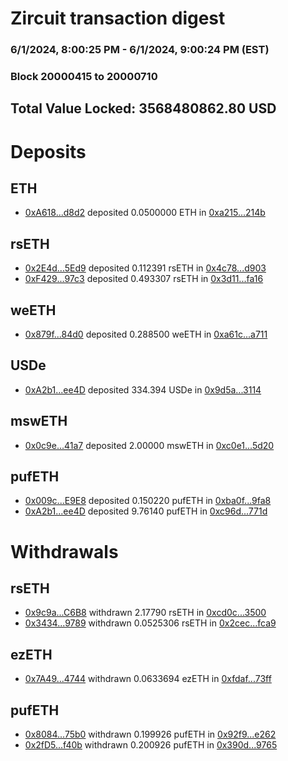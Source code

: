 # Zircuit transaction digest
### 6/1/2024, 8:00:25 PM - 6/1/2024, 9:00:24 PM (EST)
### Block 20000415 to 20000710

## Total Value Locked: 3568480862.80 USD

# Deposits
## ETH
- [0xA618...d8d2](https://etherscan.io/address/0xA618Cf057d89d91516F9de3745fC1DC70AA4d8d2) deposited 0.0500000 ETH in [0xa215...214b](https://etherscan.io/tx/0xA618Cf057d89d91516F9de3745fC1DC70AA4d8d2)
## rsETH
- [0x2E4d...5Ed9](https://etherscan.io/address/0x2E4d990381e2438bE5834E5124C75ed1F4165Ed9) deposited 0.112391 rsETH in [0x4c78...d903](https://etherscan.io/tx/0x2E4d990381e2438bE5834E5124C75ed1F4165Ed9)
- [0xF429...97c3](https://etherscan.io/address/0xF42985560eEd1BcA0B3BA3B3ee15a396c4d297c3) deposited 0.493307 rsETH in [0x3d11...fa16](https://etherscan.io/tx/0xF42985560eEd1BcA0B3BA3B3ee15a396c4d297c3)
## weETH
- [0x879f...84d0](https://etherscan.io/address/0x879f3345EEc3A1ba9aB7187FAdc294A4F84884d0) deposited 0.288500 weETH in [0xa61c...a711](https://etherscan.io/tx/0x879f3345EEc3A1ba9aB7187FAdc294A4F84884d0)
## USDe
- [0xA2b1...ee4D](https://etherscan.io/address/0xA2b16c27c0766A1Df18892F7b0413b4f5806ee4D) deposited 334.394 USDe in [0x9d5a...3114](https://etherscan.io/tx/0xA2b16c27c0766A1Df18892F7b0413b4f5806ee4D)
## mswETH
- [0x0c9e...41a7](https://etherscan.io/address/0x0c9e25F360807DA04549a69baEC94c9fda1D41a7) deposited 2.00000 mswETH in [0xc0e1...5d20](https://etherscan.io/tx/0x0c9e25F360807DA04549a69baEC94c9fda1D41a7)
## pufETH
- [0x009c...E9E8](https://etherscan.io/address/0x009cB61627257362b63ed363C7E72870Be90E9E8) deposited 0.150220 pufETH in [0xba0f...9fa8](https://etherscan.io/tx/0x009cB61627257362b63ed363C7E72870Be90E9E8)
- [0xA2b1...ee4D](https://etherscan.io/address/0xA2b16c27c0766A1Df18892F7b0413b4f5806ee4D) deposited 9.76140 pufETH in [0xc96d...771d](https://etherscan.io/tx/0xA2b16c27c0766A1Df18892F7b0413b4f5806ee4D)
# Withdrawals
## rsETH
- [0x9c9a...C6B8](https://etherscan.io/address/0x9c9a2d9826b7c7e95D686e5714Fb0eF948EbC6B8) withdrawn 2.17790 rsETH in [0xcd0c...3500](https://etherscan.io/tx/0x9c9a2d9826b7c7e95D686e5714Fb0eF948EbC6B8)
- [0x3434...9789](https://etherscan.io/address/0x34349c5569e7B846c3558961552D2202760A9789) withdrawn 0.0525306 rsETH in [0x2cec...fca9](https://etherscan.io/tx/0x34349c5569e7B846c3558961552D2202760A9789)
## ezETH
- [0x7A49...4744](https://etherscan.io/address/0x7A493Be5c2ce014cD049Bf178a1ac0Db1B434744) withdrawn 0.0633694 ezETH in [0xfdaf...73ff](https://etherscan.io/tx/0x7A493Be5c2ce014cD049Bf178a1ac0Db1B434744)
## pufETH
- [0x8084...75b0](https://etherscan.io/address/0x808496113C6bb90cebC81f05985A23f8D5C275b0) withdrawn 0.199926 pufETH in [0x92f9...e262](https://etherscan.io/tx/0x808496113C6bb90cebC81f05985A23f8D5C275b0)
- [0x2fD5...f40b](https://etherscan.io/address/0x2fD538DfCa27389ae319e63A1C39c3fB05Adf40b) withdrawn 0.200926 pufETH in [0x390d...9765](https://etherscan.io/tx/0x2fD538DfCa27389ae319e63A1C39c3fB05Adf40b)
